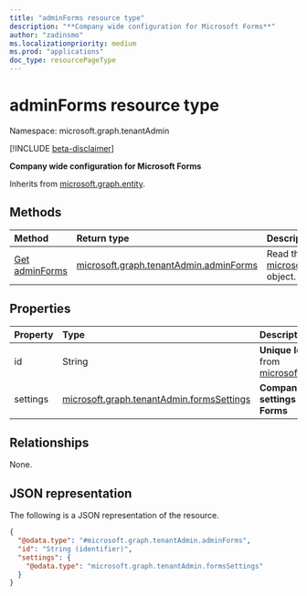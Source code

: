 ```yaml
---
title: "adminForms resource type"
description: "**Company wide configuration for Microsoft Forms**"
author: "zadinsmo"
ms.localizationpriority: medium
ms.prod: "applications"
doc_type: resourcePageType
---
```


# adminForms resource type

Namespace: microsoft.graph.tenantAdmin

[!INCLUDE [beta-disclaimer](../../includes/beta-disclaimer.md)]

**Company wide configuration for Microsoft Forms**


Inherits from [microsoft.graph.entity](../resources/entity.md).

## Methods
|Method|Return type|Description|
|:---|:---|:---|
|[Get adminForms](../api/tenantadmin-adminforms-get.md)|[microsoft.graph.tenantAdmin.adminForms](../resources/tenantadmin-adminforms.md)|Read the properties and relationships of a [microsoft.graph.tenantAdmin.adminForms](../resources/tenantadmin-adminforms.md) object.|

## Properties
|Property|Type|Description|
|:---|:---|:---|
|id|String|**Unique Id** Inherited from [microsoft.graph.entity](../resources/entity.md).|
|settings|[microsoft.graph.tenantAdmin.formsSettings](../resources/tenantadmin-formssettings.md)|**Company wide settings for Microsoft Forms**|

## Relationships
None.

## JSON representation
The following is a JSON representation of the resource.
<!-- {
  "blockType": "resource",
  "keyProperty": "id",
  "@odata.type": "microsoft.graph.tenantAdmin.adminForms",
  "baseType": "microsoft.graph.entity",
  "openType": false
}
-->
``` json
{
  "@odata.type": "#microsoft.graph.tenantAdmin.adminForms",
  "id": "String (identifier)",
  "settings": {
    "@odata.type": "microsoft.graph.tenantAdmin.formsSettings"
  }
}
```

